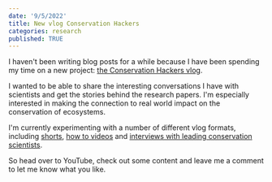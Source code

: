 ```yaml
---
date: '9/5/2022'
title: New vlog Conservation Hackers
categories: research
published: TRUE
---
```


I haven't been writing blog posts for a while because I have been spending my time on a new project: [the Conservation Hackers vlog](https://www.youtube.com/channel/UCSH4ctGD-waPSI_4w6PlTBg/videos).

I wanted to be able to share the interesting conversations I have with scientists and get the stories behind the research papers. I'm especially interested in making the connection to real world impact on the conservation of ecosystems.

I'm currently experimenting with a number of different vlog formats, including [shorts](https://www.youtube.com/shorts/M_8JOxNFPPE), [how to videos](https://www.youtube.com/watch?v=YbdE0ZPvnTU) and [interviews with leading conservation scientists](https://www.youtube.com/watch?v=Vcx90O309zQ).

So head over to YouTube, check out some content and leave me a comment to let me know what you like. 
